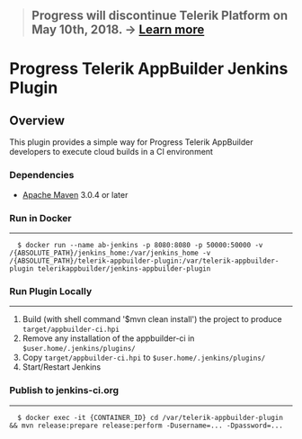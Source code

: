 > ## Progress will discontinue Telerik Platform on May 10th, 2018. -> [Learn more](https://www.telerik.com/platform-next-level)

# Progress Telerik AppBuilder Jenkins Plugin

## Overview
This plugin provides a simple way for Progress Telerik AppBuilder developers to execute cloud builds in a CI environment

### Dependencies
* [Apache Maven][maven] 3.0.4 or later

### Run in Docker
-------------------------
```shell
  $ docker run --name ab-jenkins -p 8080:8080 -p 50000:50000 -v /{ABSOLUTE_PATH}/jenkins_home:/var/jenkins_home -v /{ABSOLUTE_PATH}/telerik-appbuilder-plugin:/var/telerik-appbuilder-plugin telerikappbuilder/jenkins-appbuilder-plugin
```

### Run Plugin Locally
-------------------------
1. Build (with shell command '$mvn clean install') the project to produce `target/appbuilder-ci.hpi`
2. Remove any installation of the appbuilder-ci in `$user.home/.jenkins/plugins/`
3. Copy `target/appbuilder-ci.hpi` to `$user.home/.jenkins/plugins/`
4. Start/Restart Jenkins

[maven]: https://maven.apache.org/

### Publish to jenkins-ci.org
-------------------------
```shell
  $ docker exec -it {CONTAINER_ID} cd /var/telerik-appbuilder-plugin && mvn release:prepare release:perform -Dusername=... -Dpassword=...
```
